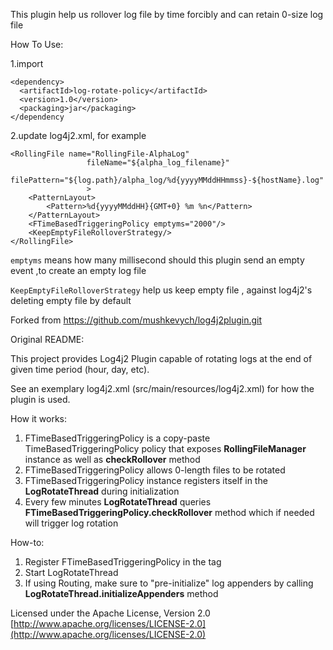 This plugin help us rollover log file by time forcibly and can retain 0-size log file

How To Use:

1.import 
    
    <dependency>
      <artifactId>log-rotate-policy</artifactId>
      <version>1.0</version>
      <packaging>jar</packaging>
    </dependency
   
2.update log4j2.xml, for example 
   
    <RollingFile name="RollingFile-AlphaLog"
                     fileName="${alpha_log_filename}"
                     filePattern="${log.path}/alpha_log/%d{yyyyMMddHHmmss}-${hostName}.log"
                     >
        <PatternLayout>
            <Pattern>%d{yyyyMMddHH}{GMT+0} %m %n</Pattern>
        </PatternLayout>
        <FTimeBasedTriggeringPolicy emptyms="2000"/>
        <KeepEmptyFileRolloverStrategy/>
    </RollingFile>

``emptyms`` means how many millisecond should this plugin send an empty event ,to create an empty log file

``KeepEmptyFileRolloverStrategy`` help us keep empty file , against log4j2's deleting empty file by default 

Forked from https://github.com/mushkevych/log4j2plugin.git

Original README:

This project provides Log4j2 Plugin capable of rotating logs at the end of given time period (hour, day, etc).

See an exemplary log4j2.xml (src/main/resources/log4j2.xml) for how the plugin is used.

How it works:  

1. FTimeBasedTriggeringPolicy is a copy-paste TimeBasedTriggeringPolicy policy that exposes **RollingFileManager** instance 
as well as **checkRollover** method  
1. FTimeBasedTriggeringPolicy allows 0-length files to be rotated  
1. FTimeBasedTriggeringPolicy instance registers itself in the **LogRotateThread** during initialization  
1. Every few minutes **LogRotateThread** queries **FTimeBasedTriggeringPolicy.checkRollover** method which if needed will 
trigger log rotation  

How-to:  

1. Register FTimeBasedTriggeringPolicy in the <Policies> tag  
1. Start LogRotateThread  
1. If using Routing, make sure to "pre-initialize" log appenders by calling **LogRotateThread.initializeAppenders** method  


Licensed under the Apache License, Version 2.0  
[http://www.apache.org/licenses/LICENSE-2.0](http://www.apache.org/licenses/LICENSE-2.0)